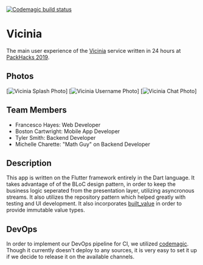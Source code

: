 [![Codemagic build status](https://api.codemagic.io/apps/5cb1f56a4ea08100147dbe4e/5cb1f56a4ea08100147dbe4d/status_badge.svg)](https://codemagic.io/apps/5cb1f56a4ea08100147dbe4e/5cb1f56a4ea08100147dbe4d/latest_build)

# Vicinia

The main user experience of the [Vicinia](https://vicinia.net) service written in 24 hours at [PackHacks 2019](http://ncsupackhacks.org/).

## Photos

[![Vicinia Splash Photo](https://vicinia.net/img/mobile_01.2765fb34.webp)]
[![Vicinia Username Photo](https://vicinia.net/img/mobile_02.e0ca32d0.webp)]
[![Vicinia Chat Photo](https://vicinia.net/img/mobile_04.5f60fc8e.webp)]

## Team Members

- Francesco Hayes: Web Developer
- Boston Cartwright: Mobile App Developer
- Tyler Smith: Backend Developer
- Michelle Charette: "Math Guy" on Backend Developer

## Description

This app is written on the Flutter framework entirely in the Dart language. It takes advantage of of the BLoC design pattern, in order to keep the business logic seperated from the presentation layer, utilizing asyncronous streams. It also utilizes the repository pattern which helped greatly with testing and UI development. It also incorporates [built_value](https://pub.dartlang.org/packages/built_value) in order to provide immutable value types.

## DevOps

In order to implement our DevOps pipeline for CI, we utilized [codemagic](https://codemagic.io/start/). Though it currently doesn't deploy to any sources, it is very easy to set it up if we decide to release it on the available channels.
